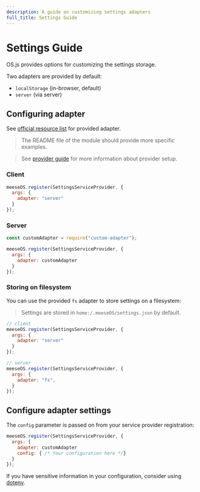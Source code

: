 ```yaml
---
description: A guide on customizing settings adapters
full_title: Settings Guide
---
```


# Settings Guide

OS.js provides options for customizing the settings storage.

Two adapters are provided by default:

* `localStorage` (in-browser, default)
* `server` (via server)

## Configuring adapter

See [official resource list](/resource/official/README.md) for provided adapter.

> The README file of the module should provide more specific examples.

> See [provider guide](../provider/README.md) for more information about provider setup.

### Client

```javascript
meeseOS.register(SettingsServiceProvider, {
  args: {
    adapter: "server"
  }
});
```

### Server

```javascript
const customAdapter = require("custom-adapter");

meeseOS.register(SettingsServiceProvider, {
  args: {
    adapter: customAdapter
  }
});
```

### Storing on filesystem

You can use the provided `fs` adapter to store settings on a filesystem:

> Settings are stored in `home:/.meeseOS/settings.json` by default.

```javascript
// client
meeseOS.register(SettingsServiceProvider, {
  args: {
    adapter: "server"
  }
});

// server
meeseOS.register(SettingsServiceProvider, {
  args: {
    adapter: "fs",
  }
});
```

## Configure adapter settings

The `config` parameter is passed on from your service provider registration:

```javascript
meeseOS.register(SettingsServiceProvider, {
  args: {
    adapter: customAdapter
    config: { /* Your configuration here */}
  }
});
```

If you have sensitive information in your configuration, consider using [dotenv](https://github.com/motdotla/dotenv).
